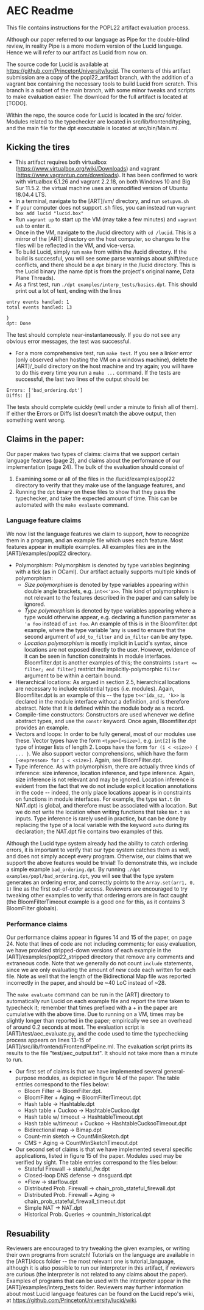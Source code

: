 # AEC Readme
This file contains instructions for the POPL22 artifact evaluation process.

Although our paper referred to our language as Pipe for the double-blind
review, in reality Pipe is a more modern version of the Lucid language. Hence we will
refer to our artifact as Lucid from now on.

The source code for Lucid is available at https://github.com/PrincetonUniversity/lucid.
The contents of this artifact submission are a copy of the popl22_artifact branch, with the addition of
a vagrant box containing the necessary tools to build Lucid from scratch. This branch is a subset of the
main branch, with some minor tweaks and scripts to make evaluation easier. The download for the full
artifact is located at [TODO].

Within the repo, the source code for Lucid is located in the src/ folder. Modules related to the typechecker are located in
src/lib/frontend/typing, and the main file for the dpt executable is located at src/bin/Main.ml.

## Kicking the tires
* This artifact requires both virtualbox (https://www.virtualbox.org/wiki/Downloads) and vagrant (https://www.vagrantup.com/downloads). It has been confirmed to work with virtualbox 6.1.26 and vagrant 2.2.18, on both Windows 10 and Big Sur 11.5.2. the virtual machine uses an unmodified version of Ubuntu 18.04.4 LTS.
* In a terminal, navigate to the [ART]/vm/ directory, and run `setupvm.sh`
* If your computer does not support .sh files, you can instead run `vagrant box add lucid "lucid.box"`
* Run `vagrant up` to start up the VM (may take a few minutes) and `vagrant ssh` to enter it.
* Once in the VM, navigate to the /lucid directory with `cd /lucid`. This is a mirror of the [ART] directory on the host computer,
so changes to the files will be reflected in the VM, and vice-versa.
* To build Lucid, simply run `make` from within the /lucid directory. If the build is successful, you
will see some parse warnings about shift/reduce conflicts, and there should be a `dpt` binary in the /lucid directory.
This is the Lucid binary (the name dpt is from the project's original name, Data Plane Threads).
* As a first test, run `./dpt examples/interp_tests/basics.dpt`. This should print out a lot of text, ending with the lines
```
entry events handled: 1
total events handled: 13

}
dpt: Done
```
The test should complete near-instantaneously. If you do not see any obvious error messages, the test was successful.
* For a more comprehensive test, run `make test`. If you see a linker error (only observed when hosting the VM on a windows machine), delete the [ART]/_build directory on the host machine and try again; you will have to do this every time you run a `make ...` command. If the tests are successful, the last two lines of the output should be:
```
Errors: ['bad_ordering.dpt']
Diffs: []
```
The tests should complete quickly (well under a minute to finish all of them). If either the Errors or Diffs list doesn't match the above output, then something went wrong.

## Claims in the paper:
Our paper makes two types of claims: claims that we support certain language features (page 2), and claims about
the performance of our implementation (page 24). The bulk of the evaluation should consist of
1. Examining some or all of the files in the /lucid/examples/popl22 directory to verify that they make use of the language features, and
2. Running the `dpt` binary on these files to show that they pass the typechecker, and take the expected amount of time. This can be automated with the `make evaluate` command.

### Language feature claims
We now list the language features we claim to support, how to recognize them in a program, and an example file which uses each feature. Most features appear in multiple examples. All examples files are in the [ART]/examples/popl22 directory.
* Polymorphism: Polymorphism is denoted by type variables beginning with a tick (as in OCaml). Our artifact actually supports
multiple kinds of polymorphism:
  * _Size polymorphism_ is denoted by type variables appearing within double angle brackets, e.g. `int<<'a>>`. This kind of polymorphism is not relevant to the features described in the paper and can safely be ignored.
  * _Type polymorphism_ is denoted by type variables appearing where a type would otherwise appear, e.g. declaring a function parameter as `'a foo` instead of `int foo`. An example of this is in the Bloomfilter.dpt example, where the type variable 'any is used to ensure that the second argument of `add_to_filter` and `in_filter` can be any type.
  * _Location polymorphism_ is mostly implicit in Lucid's syntax, since locations are not exposed directly to the user. However, evidence of it can be seen in function constraints in module interfaces. Bloomfilter.dpt is another examples of this; the constraints `[start <= filter; end filter]` restrict the implicitly-polymorphic `filter` argument to be within a certain bound.
* Hierarchical locations: As argued in section 2.5, hierarchical locations are necessary to include existential types (i.e. modules). Again, Bloomfilter.dpt is an example of this -- the type `t<<'idx_sz, 'k>>` is declared in the module interface without a definition, and is therefore abstract. Note that it is defined within the module body as a record.
* Compile-time constructors: Constructors are used whenever we define abstract types, and use the `constr` keyword. Once again, Bloomfilter.dpt provides an example.
* Vectors and loops: In order to be fully general, most of our modules use these. Vector types have the form `<type>[<size>]`, e.g. `int[2]` is the type of integer lists of length 2. Loops have the form `for (i < <size>) { ... }`. We also support vector comprehensions, which have the form `[<expresson> for i < <size>]`. Again, see BloomFilter.dpt.
* Type inference. As with polymorphism, there are actually three kinds of inference: size inference, location inference, and type inference. Again, size inference is not relevant and may be ignored. Location inference is evident from the fact that we do not include explicit location annotations in the code -- indeed, the only place locations appear is in constraints on functions in module interfaces. For example, the type `Nat.t` (in NAT.dpt) is global, and therefore must be associated with a location. But we do not write the location when writing functions that take `Nat.t` as inputs. Type inference is rarely used in practice, but can be done by replacing the type of a local variable with the keyword `auto` during its declaration; the NAT.dpt file contains two examples of this.

Although the Lucid type system already had the ability to catch ordering errors, it is important to verify that our type system
catches them as well, and does not simply accept every program. Otherwise, our claims that we support the above features
would be trivial! To demonstrate this, we include a simple example `bad_ordering.dpt`. By running `./dpt examples/popl/bad_ordering.dpt`, you will see that the type system generates an ordering error, and correctly points to the `Array.set(arr1, 0, 1)` line as the first out-of-order access. Reviewers are encouraged to try tweaking other examples to verify that ordering errors are in fact caught (the BloomFilterTimeout example is a good one for this, as it contains 3 BloomFilter globals).

### Performance claims
Our performance claims appear in figures 14 and 15 of the paper, on page 24. Note that lines of code are not including comments; for easy evaluation, we have provided stripped-down versions of each example in the [ART]/examples/popl22_stripped directory that remove any comments and extraneous code. Note that we generally do not count `include` statements, since we are only evaluating the amount of _new_ code each written for each file. Note as well that the length of the Bidirectional Map file was reported incorrectly in the paper, and should be ~40 LoC instead of ~28.

The `make evaluate` command can be run in the [ART] directory to automatically run Lucid on each example file and report the time taken to typecheck it; remember that times prefixed with a + in the paper are cumulative with the above time. Due to running on a VM, times may be slightly longer than reported in the paper; empirically we see an overhead of around 0.2 seconds at most. The evaluation script is [ART]/test/aec_evaluate.py, and the code used to time the typechecking process appears on lines 13-15 of [ART]/src/lib/frontend/FrontendPipeline.ml. The evaluation script prints its results to the file "test/aec_output.txt". It should not take more than a minute to run.
* Our first set of claims is that we have implemented several general-purpose modules, as depicted in figure 14 of the paper. The table entries correspond to the files below:
  * Bloom Filter -> BloomFilter.dpt.
  * BloomFilter + Aging -> BloomFilterTimeout.dpt
  * Hash table -> Hashtable.dpt
  * Hash table + Cuckoo -> HashtableCuckoo.dpt
  * Hash table w/ timeout -> HashtableTimeout.dpt
  * Hash table w/timeout + Cuckoo -> HashtableCuckooTimeout.dpt
  * Bidirectional map -> Bimap.dpt
  * Count-min sketch -> CountMinSketch.dpt
  * CMS + Aging -> CountMinSketchTimeout.dpt
* Our second set of claims is that we have implemented several specific applications, listed in figure 15 of the paper. Modules used may be verified by sight. The table entries correspond to the files below:
  * Stateful Firewall -> stateful_fw.dpt
  * Closed-loop DNS defense -> dnsguard.dpt
  * *Flow -> starflow.dpt
  * Distributed Prob. Firewall -> chain_prob_stateful_firewall.dpt
  * Distributed Prob. Firewall + Aging -> chain_prob_stateful_firewall_timeout.dpt
  * Simple NAT -> NAT.dpt
  * Historical Prob. Queries -> countmin_historical.dpt

## Resuability
Reviewers are encouraged to try tweaking the given examples, or writing their own programs from scratch! Tutorials on the language are available in the [ART]/docs folder -- the most relevant one is tutorial_language, although it is also possible to run our interpreter in this artifact, if reviewers are curious (the interpreter is not related to any claims about the paper). Examples of programs that can be used with the interpreter appear in the [ART]/examples/interp_tests folder. Reviewers may further information about most Lucid language features can be found on the Lucid repo's wiki, at https://github.com/PrincetonUniversity/lucid/wiki.
